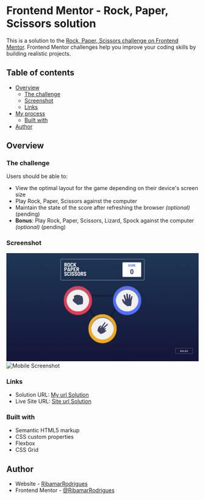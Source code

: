 # Frontend Mentor - Rock, Paper, Scissors solution

This is a solution to the [Rock, Paper, Scissors challenge on Frontend Mentor](https://www.frontendmentor.io/challenges/rock-paper-scissors-game-pTgwgvgH). Frontend Mentor challenges help you improve your coding skills by building realistic projects. 

## Table of contents

- [Overview](#overview)
  - [The challenge](#the-challenge)
  - [Screenshot](#screenshot)
  - [Links](#links)
- [My process](#my-process)
  - [Built with](#built-with)
- [Author](#author)


## Overview

### The challenge

Users should be able to:

- View the optimal layout for the game depending on their device's screen size
- Play Rock, Paper, Scissors against the computer
- Maintain the state of the score after refreshing the browser _(optional)_ (pending)
- **Bonus**: Play Rock, Paper, Scissors, Lizard, Spock against the computer _(optional)_ (pending)

### Screenshot

![Desktop Screenshot](images/Desktop.png)
![Mobile Screenshot](./screenshot.jpg)


### Links

- Solution URL: [My url Solution](https://www.frontendmentor.io/solutions/rockpaperscissors-_QRvBaCAm6)
- Live Site URL: [Site url Solution](https://ribamarrodrigues.github.io/RockPaperScissors/)


### Built with

- Semantic HTML5 markup
- CSS custom properties
- Flexbox
- CSS Grid


## Author

- Website - [RibamarRodrigues](https://github.com/RibamarRodrigues)
- Frontend Mentor - [@RibamarRodrigues](https://www.frontendmentor.io/profile/RibamarRodrigues)
